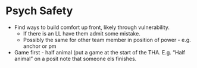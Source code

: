 # Psych Safety

- Find ways to build comfort up front, likely through vulnerability.
    - If there is an LL have them admit some mistake.
    - Possibly the same for other team member in position of power - e.g. anchor or pm
- Game first - half animal (put a game at the start of the THA. E.g. “Half animal” on a posit note that someone els finishes.
